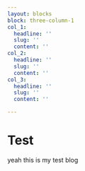 ```yaml
---
layout: blocks
block: three-column-1
col_1:
  headline: ''
  slug: ''
  content: ''
col_2:
  headline: ''
  slug: ''
  content: ''
col_3:
  headline: ''
  slug: ''
  content: ''

---
```

# Test

yeah this is my test blog